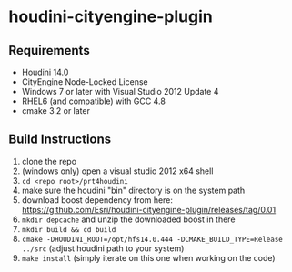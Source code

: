 # houdini-cityengine-plugin

## Requirements
- Houdini 14.0
- CityEngine Node-Locked License
- Windows 7 or later with Visual Studio 2012 Update 4
- RHEL6 (and compatible) with GCC 4.8
- cmake 3.2 or later

## Build Instructions
1. clone the repo
2. (windows only) open a visual studio 2012 x64 shell
3. ```cd <repo root>/prt4houdini```
4. make sure the houdini "bin" directory is on the system path
5. download boost dependency from here:
   https://github.com/Esri/houdini-cityengine-plugin/releases/tag/0.01
6. ```mkdir depcache``` and unzip the downloaded boost in there 
7. ```mkdir build && cd build```
8. ```cmake -DHOUDINI_ROOT=/opt/hfs14.0.444 -DCMAKE_BUILD_TYPE=Release ../src``` (adjust houdini path to your system)
9. ```make install``` (simply iterate on this one when working on the code)
